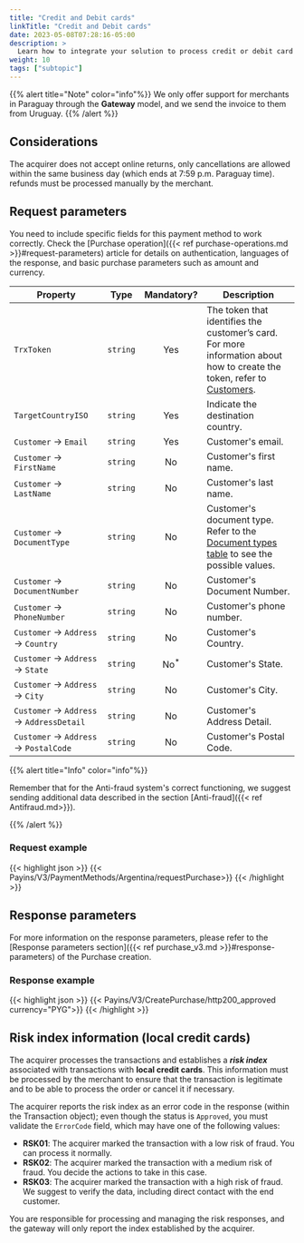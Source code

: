 ```yaml
---
title: "Credit and Debit cards"
linkTitle: "Credit and Debit cards"
date: 2023-05-08T07:28:16-05:00
description: >
  Learn how to integrate your solution to process credit or debit card payments.
weight: 10
tags: ["subtopic"]
---
```


{{% alert title="Note" color="info"%}}
We only offer support for merchants in Paraguay through the **Gateway** model, and we send the invoice to them from Uruguay.
{{% /alert %}}

## Considerations
The acquirer does not accept online returns, only cancellations are allowed within the same business day (which ends at 7:59 p.m. Paraguay time). refunds must be processed manually by the merchant.

## Request parameters
You need to include specific fields for this payment method to work correctly. Check the [Purchase operation]({{< ref purchase-operations.md >}}#request-parameters) article for details on authentication, languages of the response, and basic purchase parameters such as amount and currency.

| Property | Type | Mandatory? | Description |
|---|:-:|:-:|---|
| `TrxToken` | `string` | Yes | The token that identifies the customer’s card.<br>For more information about how to create the token, refer to [Customers](/en/docs/purchase-workflow/customer-types.html). |
| `TargetCountryISO` | `string` | Yes | Indicate the destination country. |
| `Customer` → `Email` | `string` | Yes | Customer's email. |
| `Customer` → `FirstName` | `string` | No | Customer's first name. |
| `Customer` → `LastName` | `string` | No | Customer's last name. |
| `Customer` → `DocumentType` | `string` | No | Customer's document type.<br>Refer to the [Document types table](/en/docs/payment-methods/paraguay.html#document-types) to see the possible values. |
| `Customer` → `DocumentNumber` | `string` | No | Customer's Document Number. |
| `Customer` → `PhoneNumber` | `string` | No | Customer's phone number. |
| `Customer` → `Address` → `Country` | `string` | No | Customer's Country. |
| `Customer` → `Address` → `State` | `string` | No<sup>*</sup> | Customer's State. |
| `Customer` → `Address` → `City` | `string` | No | Customer's City. |
| `Customer` → `Address` → `AddressDetail` | `string` | No | Customer's Address Detail. |
| `Customer` → `Address` → `PostalCode` | `string` | No | Customer's Postal Code. |

{{% alert title="Info" color="info"%}}

Remember that for the Anti-fraud system's correct functioning, we suggest sending additional data described in the section [Anti-fraud]({{< ref Antifraud.md>}}).

{{% /alert %}}

### Request example
{{< highlight json >}}
{{< Payins/V3/PaymentMethods/Argentina/requestPurchase>}}
{{< /highlight >}}


## Response parameters
For more information on the response parameters, please refer to the [Response parameters section]({{< ref purchase_v3.md >}}#response-parameters) of the Purchase creation.

### Response example

{{< highlight json >}}
{{< Payins/V3/CreatePurchase/http200_approved currency="PYG">}}
{{< /highlight >}}

## Risk index information (local credit cards)
The acquirer processes the transactions and establishes a _**risk index**_ associated with transactions with **local credit cards**. This information must be processed by the merchant to ensure that the transaction is legitimate and to be able to process the order or cancel it if necessary.

The acquirer reports the risk index as an error code in the response (within the Transaction object); even though the status is `Approved`, you must validate the `ErrorCode` field, which may have one of the following values:

* **RSK01**: The acquirer marked the transaction with a low risk of fraud. You can process it normally.
* **RSK02**: The acquirer marked the transaction with a medium risk of fraud. You decide the actions to take in this case.
* **RSK03**: The acquirer marked the transaction with a high risk of fraud. We suggest to verify the data, including direct contact with the end customer.

You are responsible for processing and managing the risk responses, and the gateway will only report the index established by the acquirer.